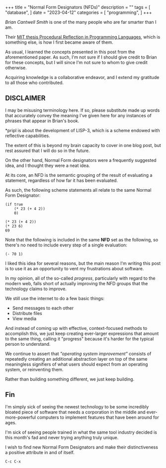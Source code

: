 +++
title = "Normal Form Designators (NFDs)"
description = ""
tags = [
    "database",
]
date = "2023-04-12"
categories = [
    "programming",
]
+++

*Brian Cantwell Smith* is one of the many people who are far smarter than I am.

Their [MIT thesis Procedural Reflection in Programming Languages](https://publications.csail.mit.edu/lcs/pubs/pdf/MIT-LCS-TR-272.pdf), which is something else, is how I first became aware of them.

As usual, I learned the concepts presented in this post from the aforementioned paper. As such, I'm not sure if I should give credit to Brian for these concepts, but I will since I'm not sure to whom to give credit otherwise.

Acquiring knowledge is a collaborative endeavor, and I extend my gratitude to all those who contributed.

## DISCLAIMER
I may be misusing terminology here. If so, please substitute made up words that accurately convey the meaning I've given here for any instances of phrases that appear in Brian's book.

*pripl is about the development of LISP-3, which is a scheme endowed with reflective capabilities.

The extent of this is beyond my brain capacity to cover in one blog post, but rest assured that I will do so in the future.

On the other hand, Normal Form designators were a frequently suggested idea, and I thought they were a neat idea.

At its core, an NFD is the semantic grouping of the result of evaluating a statement, regardless of how far it has been evaluated.

As such, the following scheme statements all relate to the same Normal Form Designator:

```
(if true
    (* 23 (+ 4 2))
    0)

(* 23 (+ 4 2))
(* 23 6)
69
```

Note that the following is included in the same **NFD** set as the following, so there's no need to include every step of a single evaluation:

`(- 70 1)`

I liked this idea for several reasons, but the main reason I'm writing this post is to use it as an opportunity to vent my frustrations about software.

In my opinion, all of the so-called *progress*, particularly with regard to the modern web, falls short of actually improving the NFD groups that the technology claims to improve.

We still use the internet to do a few basic things:
- Send messages to each other
- Distribute files
- View media

And instead of coming up with effective, context-focused methods to accomplish this, we just keep creating ever-larger expressions that amount to the same thing, calling it "progress" because it's harder for the typical person to understand.

We continue to assert that *"operating system improvement"* consists of repeatedly creating an additional abstraction layer on top of the same meaningless signifiers of what users should expect from an operating system, or reinventing them.

Rather than building something different, we just keep building.

## Fin
I'm simply sick of seeing the newest technology to be some incredibly bloated piece of software that needs a corporation in the middle and ever-more-powerful computers to implement features that have been around for ages.

I'm sick of seeing people trained in what the same tool industry decided is this month's fad and never trying anything truly unique.

I wish to find new Normal Form Designators and make their distinctiveness a positive attribute in and of itself.

`C-c C-x`
